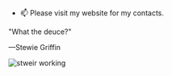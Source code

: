 - 📫 Please visit my website for my contacts.

 "What the deuce?"
 
 —Stewie Griffin

![stweir working](https://github.com/ariatgz/ariatgz/assets/100978388/82677612-cb46-4edd-a3dd-ec08d3e37dd2)
